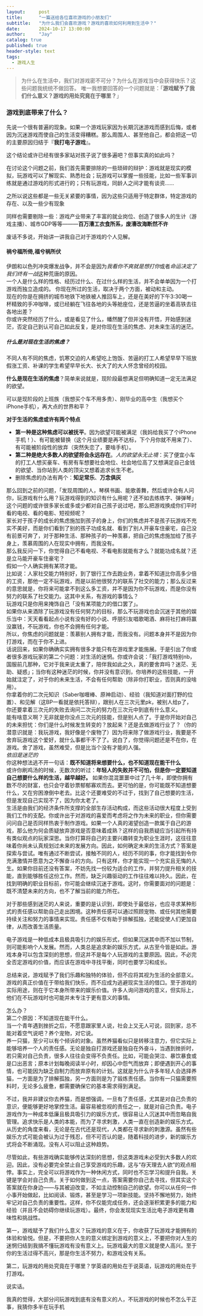 ```yaml
---
layout:     post
title:      "一篇送给各位喜欢游戏的小朋友们"
subtitle:   "为什么我们会喜欢游戏？游戏的喜欢如何利用到生活中？"
date:       2024-10-17 13:00:00
author:     "Jay"
catalog: true
published: true
header-style: text
tags:
  - 游戏人生
---
```


> 为什么在生活中，我们对游戏密不可分？为什么在游戏当中会获得快乐？这些问题我统统不做回答。
> 唯一我想要回答的一个问题就是：「**游戏赋予了我们什么意义？游戏的用处究竟在于哪里？**」


### 游戏到底带来了什么？
先说一个很有普遍的现象。如果一个游戏玩家因为长期沉迷游戏而感到后悔，或者因为沉迷游戏而使自己的生活变得糟糕。那么周围人、甚至他自己，都会把这一切的主要原因归结于『**我打电子游戏**』。

这个结论或许已经有很多家站对孩子说了很多遍吧？但事实真的如此吗？

在讨论这个问题之前，我们首先需要排除的一些琐碎的辩护：游戏就是现实的模拟，玩游戏可以了解现实、熟悉社会；玩游戏可以掌握一些技能，比如一些军事训练就是通过游戏的形式进行的；只有玩游戏，同龄人之间才能有谈资……

之所以说这些都是一些无关紧要的事情，因为这些只适用于特定群体，特定游戏的存在、以及一些少有现象

同样也需要剔除一些：游戏产业带来了丰富的就业岗位、创造了很多人的生计（游戏主播）、城市GDP等等———**百万漕工衣食所系，废漕改海断然不许**

废话不多说，开始讲一讲我自己对于游戏的个人见解。

#### 祸兮福所倚,福兮祸所伏

伊朗和以色列冲突爆发战争，并不会是因为*我看你不爽就是想打你*或者*命运决定了我们终有一战*这种荒唐的原因。  
一个人是什么样的性格、经历过什么、在过什么样的生活，并不会单单因为一个打游戏而独立造成的。 
你现在所过的生活，取决于两个方面，被动和主动。  
现在的你是在拥挤的城市地铁下地铁被人推回车上，还是在美好的下午3:30喝一杯精致的手冲咖啡，或已经躺在飞往各地的头等舱座位，还是苦逼的坐着高铁去往各地出差？  
你或许突然经历了什么，或是看见了什么，幡然醒了但并没有开悟，开始感到迷茫，否定自己到认可自己如此反复，是对你现在生活的焦虑、对未来生活的迷茫。 

##### 什么是对现在生活的焦虑？
不同人有不同的焦虑，饥寒交迫的人希望吃上饱饭、苦逼的打工人希望早早下班放假涨工资、补课的学生希望早早长大、长大了的大人怀念曾经的校园。  

**什么是现在生活的焦虑**？简单来说就是，现阶段最想满足但明确知道一定无法满足的欲望。  

可以是现阶段的上班族（我想买个车不用多贵）、刚毕业的高中生（我想买个iPhone手机），再大点的世界和平？  

**对于生活的焦虑或许有两个特点**  

- **第一种是这种焦虑可以被抚平**。因为欲望可能被满足（我妈给我买了个iPhone手机！）、有可能被替换（这个月业绩要是再不达标，下个月你就不用来了）、有可能被阶段性的放弃（突然失恋了，要啥手机）。
- **第二种是绝大多数人的欲望将会永远存在**。*人的欲望永无止境*：买了便宜小车的打工人想买豪车、有房有车想要社会地位、社会地位高了又想满足自己金钱的欲望、当你站到人类的顶尖又想着追求长生不老。
- 删除焦虑的办法有两个：**知足常乐**、**万念俱灰**

那么回到之前的问题，「发现周围的人，琴棋书画、能歌善舞，然后或许会有人问你，玩游戏有什么用？玩游戏得到的知识有什么用呢？还不如去练练字、弹弹琴」
这个问题的或许很多家长或多或少都对自己孩子说过吧，那么把游戏换成你们平时看的电视、看的电影、短视频呢？  
家长对于孩子的成长的焦虑施加到孩子的身上，你们的焦虑并不是孩子玩游戏不充实不美好，而是你们看到了别的孩子功成名就、看到了别人开豪车住豪宅，自己没有前景可奔了，对于那种生活、那种孩子的一种羡慕，把自己的焦虑施加给了孩子身上，羡慕周围的人在现实中拥有，而我没有。  
那么我反问一下，你觉得自己不看电视、不看电影就能有才么？就能功成名就？还是立马能开豪车住豪宅？  
假如一个人确实拥有某项才能。  
比如说：人家社交能力特别好，到了银行工作去跑业务，拿着不知道比你高多少倍的工资，那他一定不玩游戏，而是以前他很努力的联系了社交的能力；那么反过来的意思就是，你将来可能拿不到这么多工资，并不是因为你不玩游戏，而是你没有努力的联系了社交能力。这其中关系，有游戏的事情么？  
玩游戏只是你用来掩饰自己「没有某项能力的借口罢了」。  
如果你从来酒除了玩游戏没有任何努力的目标，那么不玩游戏也会沉迷于其他的娱乐当中：天天看看起点小说有没有好的小说、呼朋引友唱歌喝酒、麻将社打麻将赢没赢钱，不玩游戏，你也不会拥有任何才能。  
所以，你焦虑的问题就是：羡慕别人拥有才能，而我没有。问题本身并不是因为你打游戏，而在于你不上进。  
话说回来，如果你确确实实拥有很多才能只有在游戏里才能施展。于是引出了你或者很多游戏玩家的第二个问题：对生活的迷惘。你或许会说：「我打游戏特别nb，国服前几那种，它对于我来说太重了，陪伴我如此之久，真的要舍弃吗？迷茫、无助、疑惑」；当你有这种迷茫的时候，你并没有意识到，你培养的这些技能，一开始就注定了，对于你的未来生活，不会有任何帮助（除非你打职业，否则真的没啥用）。  
你拿着你的二次元知识（Saber咖喱棒、原神启动）、经验（我知道对面打野的位置）、和见解（这BP一看就是依托答辩），跟别人在三次元里pk，被别人给p了，你还要拿着三次元的失败去询问二次元的努力在三次元中到底有什么意义。  
能有啥意义啊？无非就是你没点三次元的技能，但是别人点了。于是你开始对自己的未来担忧：你们是什么时候发生转变的？放起来？还是去做游戏行业了？（你的潜意识就是：我玩游戏，我好像是个废物了）因为将来除了做游戏行业，我要是不舍弃玩游戏这个爱好，就什么事都干不了了。说白了，你觉得问题还是不在你，在游戏。舍了游戏，虽然难受，但是比当个没有才能的人强。  
*依旧是迷茫的*  
你这种想法逃不开一句话：**既不知道将来想要什么，也不知道现在能干什么**  
或许你刷鸡汤的时候，无数次的听过：**年轻人的失败并不可怕，但是你一定要知道自己想要什么样的生活，越早越好。** 如果你混混噩噩中过了几十年，即使你拥有数不尽的财富，也只会守着钞票郁郁寡欢而去。更可怕的是，你可能既不知道想要什么，又在穷困潦倒中老去。比这个还要难受的不过于，找到了自己想要的生活，但是发现自己实现不了，因为你太老了。  
生活是由我们的经济条件所支撑的全部生存活动构成，而这些活动很大程度上受到我们工作的支配。你或许出于对游戏的喜爱而考虑将之作为未来的职业，但你需要问问自己是否同样热衷于制作游戏。如果一个人真的渴望创造一款属于自己的游戏，那么他为何会质疑放弃游戏是否意味着成熟？这样的自我质疑应当引起所有持有类似观点的玩家深思。当你打算将自己的主要兴趣转变为职业生涯时，这往往意味着你尚未认真规划过未来的发展方向。因此，如何确定未来的生活方式？答案是探索与尝试。唯有通过不断尝试，接触不同的人，经历不同的事，你才能找到令你充满激情并愿意为之不懈奋斗的方向。只有这样，你才能实现一个充实且无悔的人生。如果你目前还没有答案，不妨先找一份较为适合的工作，并努力提升相关的技能，直到能够胜任这份工作。然而，缺乏兴趣驱动的工作往往难以持久。因此，在找到明确的职业目标前，你可能会继续沉迷于游戏。这时，你需要面对的问题是：既不清楚未来的方向，也不了解当前的能力所在。  

对于那些感到迷茫的人来说，重要的是认识到，即使处于最低谷，也应寻求某种形式的责任感以帮助自己走出困境。这种责任感可以通过照顾宠物、或任何其他需要持续关注和努力的事情来实现。责任感不仅有助于排解孤独，还能促使人们更加自律，从而改善生活质量。  

电子游戏是一种低成本且极具吸引力的娱乐形式，但如果沉迷其中而不加以节制，则可能影响个人发展。然而，人类总是追求新的娱乐方式，从古至今皆是如此。游戏本身可以包含深刻的思想，但这并不是每个人玩游戏的主要原因。因此，不必完全否定游戏的价值，而应该在游戏中寻找平衡，同时也要学习和成长。  

总结来说，游戏赋予了我们乐趣和独特的体验，但不应将其视为生活的全部意义。游戏的真正价值在于带给我们快乐，而不应成为逃避现实生活的借口。至于游戏的实际用途，则在于它本身所带来的娱乐价值。许多人询问游戏的意义，但实际上，他们在不玩游戏时也可能并未专注于更有意义的事情。  

怎么办？  
第二个原因：不知道现在能干什么。  
当一个青年遇到挫折之后，不愿意跟家里人说，社会上又无人可说，回到家，总不能对着空气说吧？养个宠物，对它说。  
养一只猫，至少可以有个倾诉的对象。虽然养猫看似只是转移注意力，但它实际上能够培养一个人的责任感。无论是独自打游戏还是独自在外奋斗，当遇到挫折时，若只需对自己负责，很多人往往会变得不负责任。比如，可能会哭泣、暴饮暴食或是口出恶言；原本计划每晚阅读半小时，却因心中怨气而放弃；即便遇到开心的事情，也可能因为缺乏自制力而放弃原有的计划。这就是为什么许多年轻人会选择养猫，一方面是为了排解孤独，另一方面则是为了锻炼责任感。当你有一只猫需要照料时，无论多么疲惫，都需要确保它的基本需求得到满足。

不过，我并非建议你去养猫，而是想强调，一旦有了责任感，尤其是对自己负责的意识，便能够更好地掌控生活。最容易被忽视的责任之一，就是对自己负责。电子游戏作为一种成本低廉且极具吸引力的娱乐方式，很容易让人沉迷其中而忽略自我管理。追求快乐是人类的本能，而为了寻求刺激，人类一直在创造新的娱乐方式。从历史的角度来看，无论是在古代还是现代，人类都在寻求新的刺激源。虽然有些娱乐方式可能会被认为过于残忍，但不可否认的是，随着科技的进步，新的娱乐方式将会不断涌现。没有人可以阻止这种趋势。

尽管如此，有些游戏确实能够传达深刻的思想，但这类游戏未必受到大多数人的欢迎。因此，没有必要完全禁止自己享受游戏的乐趣，这与“存天理去人欲”的观点相悖。事实上，完全可以将游戏作为一种休闲方式，同时也不忘学习和提升自我。关键是学会对自己负责。关于如何做到这一点，答案需要你自己去寻找，但其实这个答案就在你身边——与其被迫改变，不如主动控制自己的欲望。你可以从任何一件小事开始做起，比如阅读、锻炼，甚至是学习一项新技能。坚持不懈地努力，始终牢记对自己负责的重要性。这样，你不仅能完成任务，还会逐渐积累更多的能力和经验（并且不会妨碍你继续玩游戏）。最终，你会发现现实生活比电子游戏更有趣味性和挑战性。

第一，游戏赋予了我们什么意义？玩游戏的意义在于，你收获了玩游戏才能拥有的体验和愉悦。但是，不要把你人生的意义绑定到游戏的意义上，不要把你对人生的迷惘归结到我搞不懂玩游戏有没有意义上。玩游戏最大的意义就是使人高兴。至于你的生活过得不高兴，那是你生活不努力，和游戏没有关系。

第二，玩游戏的用处究竟在于哪里？学英语的用处在于说英语，玩游戏的用处在于打游戏。

说实话。

我真的觉得，大部分问玩游戏到底有没有意义的人，不玩游戏的时候也不怎么干正事，我猜你多半在玩手机
